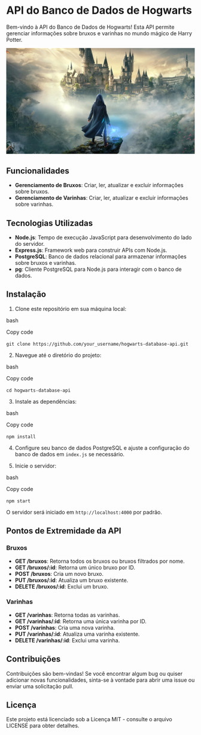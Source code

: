 API do Banco de Dados de Hogwarts
=================================

Bem-vindo à API do Banco de Dados de Hogwarts! Esta API permite gerenciar informações sobre bruxos e varinhas no mundo mágico de Harry Potter.

<img src="/assets/images.jpg">

Funcionalidades
---------------

*   **Gerenciamento de Bruxos**: Criar, ler, atualizar e excluir informações sobre bruxos.
*   **Gerenciamento de Varinhas**: Criar, ler, atualizar e excluir informações sobre varinhas.

Tecnologias Utilizadas
----------------------

*   **Node.js**: Tempo de execução JavaScript para desenvolvimento do lado do servidor.
*   **Express.js**: Framework web para construir APIs com Node.js.
*   **PostgreSQL**: Banco de dados relacional para armazenar informações sobre bruxos e varinhas.
*   **pg**: Cliente PostgreSQL para Node.js para interagir com o banco de dados.

Instalação
----------

1.  Clone este repositório em sua máquina local:

bash

Copy code

`git clone https://github.com/your_username/hogwarts-database-api.git`

2.  Navegue até o diretório do projeto:

bash

Copy code

`cd hogwarts-database-api`

3.  Instale as dependências:

bash

Copy code

`npm install`

4.  Configure seu banco de dados PostgreSQL e ajuste a configuração do banco de dados em `index.js` se necessário.
    
5.  Inicie o servidor:
    

bash

Copy code

`npm start`

O servidor será iniciado em `http://localhost:4000` por padrão.

Pontos de Extremidade da API
----------------------------

### Bruxos

*   **GET /bruxos**: Retorna todos os bruxos ou bruxos filtrados por nome.
*   **GET /bruxos/:id**: Retorna um único bruxo por ID.
*   **POST /bruxos**: Cria um novo bruxo.
*   **PUT /bruxos/:id**: Atualiza um bruxo existente.
*   **DELETE /bruxos/:id**: Exclui um bruxo.

### Varinhas

*   **GET /varinhas**: Retorna todas as varinhas.
*   **GET /varinhas/:id**: Retorna uma única varinha por ID.
*   **POST /varinhas**: Cria uma nova varinha.
*   **PUT /varinhas/:id**: Atualiza uma varinha existente.
*   **DELETE /varinhas/:id**: Exclui uma varinha.

Contribuições
-------------

Contribuições são bem-vindas! Se você encontrar algum bug ou quiser adicionar novas funcionalidades, sinta-se à vontade para abrir uma issue ou enviar uma solicitação pull.

Licença
-------

Este projeto está licenciado sob a Licença MIT - consulte o arquivo LICENSE para obter detalhes.

